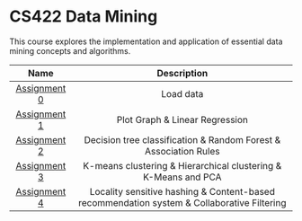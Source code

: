 # CS422 Data Mining

This course explores the implementation and application of essential data mining concepts and algorithms.

|Name|Description|
|:---:|:---:|
|[Assignment 0](./Assignment0)|Load data|
|[Assignment 1](./Assignment1)|Plot Graph & Linear Regression|
|[Assignment 2](./Assignment2)|Decision tree classification & Random Forest & Association Rules|
|[Assignment 3](./Assignment3)|K-means clustering & Hierarchical clustering & K-Means and PCA|
|[Assignment 4](./Assignment4)|Locality sensitive hashing & Content-based recommendation system & Collaborative Filtering|
